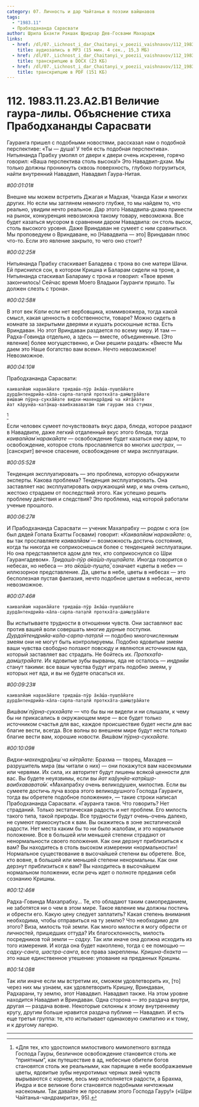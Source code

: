 ```yaml
---
category: 07. Личность и дар Чайтаньи в поэзии вайшнавов
tags:
  - "1983.11"
  - Прабходананда Сарасвати
author: Шрила Бхакти Ракшак Шридхар Дев-Госвами Махарадж
links:
  - href: /dl/07._Lichnost_i_dar_Chaitanyi_v_poezii_vaishnavov/112_1983.11.23.A2.B1_SridharMj_Velichie_gaura-lily___Objasnenie_stiha_Prabodhanandy_Sarasvati.mp3
    title: аудиозапись в MP3 (15 мин. 4 сек., 15,3 МБ)
  - href: /dl/07._Lichnost_i_dar_Chaitanyi_v_poezii_vaishnavov/112_1983.11.23.A2.B1_SridharMj_Velichie_gaura-lily___Objasnenie_stiha_Prabodhanandy_Sarasvati.docx
    title: транскрипцию в DOCX (23 КБ)
  - href: /dl/07._Lichnost_i_dar_Chaitanyi_v_poezii_vaishnavov/112_1983.11.23.A2.B1_SridharMj_Velichie_gaura-lily___Objasnenie_stiha_Prabodhanandy_Sarasvati.pdf
    title: транскрипцию в PDF (151 КБ)
---
```


# 112. 1983.11.23.А2.В1 Величие гаура-лилы. Объяснение стиха Прабодхананды Сарасвати

Гауранга пришел с подобными новостями, рассказал нам о подобной перспективе: «Ты — душа! У тебя есть подобная перспектива». Нитьянанда Прабху умолял от двери к двери очень искренне, горячо говорил: «Ваша перспектива столь высока!» Это Навадвип-дхам. Мы только должны проникнуть сквозь поверхность, глубоко погрузиться, найти внутренний Навадвип, Навадвип Гаура-Нитая.

*#00:01:01#*

Внешне мы можем встретить Джагая и Мадхая, Чханда Кази и многих других. Но если мы заглянем немного глубже, то мы найдем то, что реально, увидим нечто реальное. Дар этого Навадвипа-дхама принести на рынок, конкуренция невозможна такому товару, невозможна. Все будет казаться мусором в сравнении даром Навадвипа: он столь высок, столь высокого уровня. Даже Вриндаван не сумеет с ним сравниться. Мы проповедуем о Вриндаване, но [Навадвипа — это] Вриндаван плюс что-то. Если это явление закрыто, то чего оно стоит?

*#00:02:25#*

Нитьянанда Прабху стаскивает Баладева с трона во сне матери Шачи. Ей приснился сон, в котором Кришна и Баларам сидели на троне, а Нитьянанда стаскивал Балараму с трона и говорил: «Твое время закончилось! Сейчас время Моего Владыки Гауранги пришло. Ты должен слезть с трона».

*#00:02:58#*

В этот век *Кали* если нет вербовщика, коммивояжера, тогда какой смысл, какая ценность в собственности, товаре? Можно сидеть в комнате за закрытыми дверями и кушать роскошные яства. Есть Вриндаван. Но этот Вриндаван раздается по всему миру. И там — Радха-Говинда отдельно, а здесь — вместе, объединенные. [Это явление] более могущественно, и Они решили раздать: «Вместе Мы даем это Наше богатство вам всем». Нечто невозможное! Невозможное.

*#00:04:10#*

Прабодхананда Сарасвати:

    каивалйам̇ нарака̄йате тридаш́а-пӯр а̄ка̄ш́а-пуш̣па̄йате
    дурда̄нтендрийа-ка̄ла-сарпа-пат̣алӣ проткха̄та-дам̇ш̣т̣ра̄йате
    виш́вам̇ пӯрн̣а-сукха̄йате видхи-махендра̄диш́ ча кӣт̣а̄йате
    йат ка̄рун̣йа-кат̣а̄кш̣а-ваибхававата̄м̇ там̇ гаурам эва стумах̣
[^_ftn1]

Если человек сумеет почувствовать вкус дара, блюда, которое раздают в Навадвипе, даже легкий отдаленный вкус этого блюда, тогда *каивалйам̇ нарака̄йате* — освобождение будет казаться ему адом, то освобождение, которое столь прославляется во многих *шастрах*, — [санскрит] вечное спасение, освобождение от мира эксплуатации.

*#00:05:52#*

Тенденция эксплуатировать — это проблема, которую обнаружили эксперты. Какова проблема? Тенденция эксплуатировать. Она заставляет нас эксплуатировать окружающий мир, и мы очень сильно, жестоко страдаем от последствий этого. Как успешно решить проблему действия и следствия? Это проблема, над которой работали ученые прошлого.

*#00:06:27#*

И Прабодхананда Сарасвати — ученик Махапрабху — родом с юга (он был дядей Гопала Бхатты Госвами) говорит: «*Каивалйам̇ нарака̄йате*: о, вы так прославляете *каивалйам̇* — возможность достичь состояния, когда ты никогда не соприкоснешься более с тенденцией эксплуатации. Но она представляется адом для тех, кто соприкоснулся со Шри Гаурангадевом». *Тридаш́а-пӯр а̄ка̄ш́а-пуш̣па̄йате.* Иногда говорится о небесах, но небеса — это *а̄ка̄ш́а-пуш̣па̄*, означает «цветы в небе» — иллюзорное представление. Да, цветы в небе, цветы в небесах — это бесполезная пустая фантазия, нечто подобное цветам в небесах, нечто невозможное.

*#00:07:46#*

    каивалйам̇ нарака̄йате тридаш́а-пӯр а̄ка̄ш́а-пуш̣па̄йате
    дурда̄нтендрийа-ка̄ла-сарпа-пат̣алӣ проткха̄та-дам̇ш̣т̣ра̄йате

Вы испытываете трудности в отношении чувств. Они заставляют вас против вашей воли совершать многие дурные поступки. *Дурда̄нтендрийа-ка̄ла-сарпа-пат̣алӣ* — подобно многочисленным змеям они не могут быть контролируемы. Подобно ядовитым змеям ваши чувства свободно ползают повсюду и являются источником яда, который заставляет вас страдать. Не бойтесь их. *Проткха̄та-дам̇ш̣т̣ра̄йате.* Их ядовитые зубы вырваны, яда не осталось — *индрийи* станут такими: все ваши чувства будут играть подобно змеям, у которых нет яда, и вы не будете опасаться их.

*#00:09:23#*

    каивалйам̇ нарака̄йате тридаш́а-пӯр а̄ка̄ш́а-пуш̣па̄йате
    дурда̄нтендрийа-ка̄ла-сарпа-пат̣алӣ проткха̄та-дам̇ш̣т̣ра̄йате

*Виш́вам̇ пӯрн̣а-сукха̄йате* — что бы вы ни видели и ни слышали, к чему бы ни прикасались в окружающем мире — все будет только источником счастья для вас, каждое происшествие будет нести для вас благие вести, всегда. Все волны во внешнем мире будут нести только благие вести вам, хорошие новости. *Виш́вам̇ пӯрн̣а-сукха̄йате.*

*#00:10:09#*

*Видхи-махендра̄диш́ ча кӣт̣а̄йате*: Брахма — творец, Махадев — разрушитель мира (вы читали о них) — они покажутся вам насекомыми или червями. Их сила, их авторитет будут лишены всякой ценности для вас. Вы будете неуязвимы, если вы *йат ка̄рун̣йа-кат̣а̄кш̣а-ваибхававата̄м̇*. «Махапрабху очень великодушен, милостив. Если вы сумеете достичь луча взора этого великодушного Господа Гауранги, тогда вы обретете подобное положение», — такие строки написал Прабодхананда Сарасвати. «Гауранга таков. Что говорить? Нет страданий. Только экстатическая радость и нет проблем. Его милость такого типа, такой природы. Все трудности будут очень-очень далеко, не сумеют прикоснуться к вам. Вы окажитесь в зоне экстатической радости. Нет места каким бы то ни было жалобам, и это нормальное положение. Все в большей или меньшей степени страдают от ненормальности своего положения. Как они дерзнут приблизиться к вам? Вы находитесь в столь высоком измерении «нормальности»! Нормальное существование в высочайшей степени вы обретете. Все, кто вовне, в большей или меньшей степени ненормальны. Как они дерзнут приблизиться к вам? Вы находитесь в высочайшем нормальном положении, если речь идет о полноте предания себя сознанию Кришны.

*#00:12:46#*

Радха-Говинда Махапрабху… Те, кто обладают таким самопреданием, не заботятся ни о чем в этом мире. Такое явление мы должны постичь и обрести его. Какую цену следует заплатить? Какая степень внимания необходима, чтобы отправиться на ту землю? Что необходимо для этого? Виза, милость той земли. Как много милости я могу обрести от личностей, пришедших оттуда? Их благосклонность, милость посредников той земли — *садху*. Так или иначе она должна исходить из того измерения. И когда она будет накоплено, тогда с ее помощью — *садху-санга*, *шастра-санга*, все права закреплены. *Кришна-бхакта* — это наше единственное утешение: упование на преданных Кришны.

*#00:14:08#*

Так или иначе если мы встретим их, сможем удовлетворить их, [то] через них мы узнаем, как удовлетворить Кришну, Вриндаван, Радхарани, ту землю, этот Навадвип. Навадвип также. На этом уровне находится Навадвип и Вриндаван. Одна сторона — это раздача внутри, другая — раздача вовне. Некоторые склонны к этому внутреннему кругу, другим больше нравится раздача публике — Навадвип. И есть еще третья группа: те, кто испытывает одинаковую симпатию и к тому, и к другому лагерю.

---

[^_ftn1]: «Для тех, кто удостоился милостивого мимолетного взгляда Господа Гауры, безличное освобождение становится столь же “приятным”, как путешествие в ад, небесные обители богов становятся столь же реальными, как парящие в небе воображаемые цветы, ядовитые зубы неукротимых черных змей чувств вырываются с корнем, весь мир исполняется радости, а Брахма, Индра и все великие боги становятся подобными ничтожным насекомым. Так давайте же прославим этого Господа Гауру!» («Шри Чайтанья-чандрамрита», 95).

